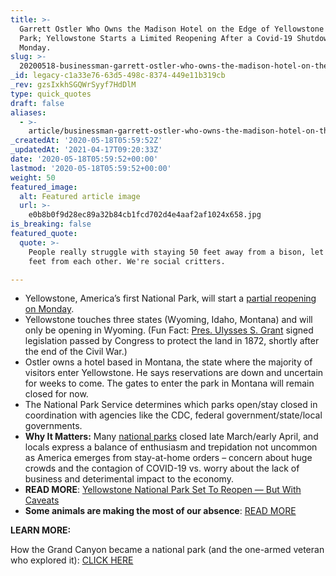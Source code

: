 ```yaml
---
title: >-
  Garrett Ostler Who Owns the Madison Hotel on the Edge of Yellowstone National
  Park; Yellowstone Starts a Limited Reopening After a Covid-19 Shutdown on
  Monday.
slug: >-
  20200518-businessman-garrett-ostler-who-owns-the-madison-hotel-on-the-edge-of-yellowstone-national-park-which-starts-a-limited-reopening-after-a-covid-19-shutdown-on-monday
_id: legacy-c1a33e76-63d5-498c-8374-449e11b319cb
_rev: gzsIxkhSGQWrSyyf7HdDlM
type: quick_quotes
draft: false
aliases:
  - >-
    article/businessman-garrett-ostler-who-owns-the-madison-hotel-on-the-edge-of-yellowstone-national-park-which-starts-a-limited-reopening-after-a-covid-19-shutdown-on-monday/
_createdAt: '2020-05-18T05:59:52Z'
_updatedAt: '2021-04-17T09:20:33Z'
date: '2020-05-18T05:59:52+00:00'
lastmod: '2020-05-18T05:59:52+00:00'
weight: 50
featured_image:
  alt: Featured article image
  url: >-
    e0b8b0f9d28ec89a32b84cb1fcd702d4e4aaf2af1024x658.jpg
is_breaking: false
featured_quote:
  quote: >-
    People really struggle with staying 50 feet away from a bison, let alone six
    feet from each other. We're social critters.

---
```

* Yellowstone, America’s first National Park, will start a [partial reopening on Monday](https://www.nps.gov/yell/learn/news/20015.htm).
* Yellowstone touches three states (Wyoming, Idaho, Montana) and will only be opening in Wyoming. (Fun Fact: [Pres. Ulysses S. Grant](https://www.nps.gov/yell/learn/historyculture/yellowstoneestablishment.htm) signed legislation passed by Congress to protect the land in 1872, shortly after the end of the Civil War.)
* Ostler owns a hotel based in Montana, the state where the majority of visitors enter Yellowstone. He says reservations are down and uncertain for weeks to come. The gates to enter the park in Montana will remain closed for now.
* The National Park Service determines which parks open/stay closed in coordination with agencies like the CDC, federal government/state/local governments.
* **Why It Matters:** Many [national parks](https://www.nps.gov/aboutus/news/public-health-update.htm) closed late March/early April, and locals express a balance of enthusiasm and trepidation not uncommon as America emerges from stay-at-home orders – concern about huge crowds and the contagion of COVID-19 vs. worry about the lack of business and deterimental impact to the economy.
* **READ MORE**: [Yellowstone National Park Set To Reopen — But With Caveats](https://www.npr.org/2020/05/17/856364234/yellowstone-national-park-set-to-reopen-but-with-caveats)
* **Some animals are making the most of our absence**: [READ MORE](https://www.nbcnews.com/news/us-news/national-park-closings-gave-wildlife-room-roam-rangers-advise-caution-n1208216)

**LEARN MORE:**

How the Grand Canyon became a national park (and the one-armed veteran who explored it): [CLICK HERE](https://smarthernews.com/19-02-26-grand-canyon/)